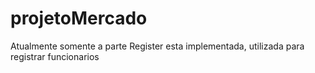 # projetoMercado

Atualmente somente a parte Register esta implementada, utilizada para registrar funcionarios

